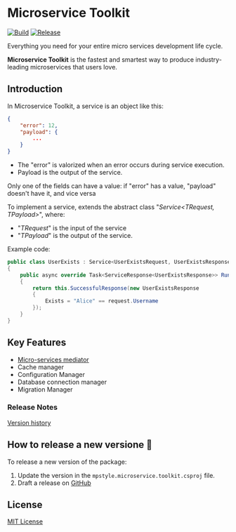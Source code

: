 # Microservice Toolkit

[![Build](https://github.com/MpStyle/microservicetoolkit/actions/workflows/build.yml/badge.svg)](https://github.com/MpStyle/microservicetoolkit/actions/workflows/build.yml)
[![Release](https://github.com/MpStyle/microservicetoolkit/actions/workflows/release.yml/badge.svg)](https://github.com/MpStyle/microservicetoolkit/actions/workflows/release.yml)

Everything you need for your entire micro services development life cycle. 

__Microservice Toolkit__ is the fastest and smartest way to produce industry-leading microservices that users love.

## Introduction
In Microservice Toolkit, a service is an object like this:
```json
{
    "error": 12,
    "payload": {
        ...
    }
}
```
- The "error" is valorized when an error occurs during service execution.
- Payload is the output of the service.

Only one of the fields can have a value: if "error" has a value, "payload" doesn't have it, and vice versa

To implement a service, extends the abstract class "_Service<TRequest, TPayload>_", where:
- "_TRequest_" is the input of the service
- "_TPayload_" is the output of the service.

Example code:

```C#
public class UserExists : Service<UserExistsRequest, UserExistsResponse>
{
    public async override Task<ServiceResponse<UserExistsResponse>> Run(UserExistsRequest request)
    {
        return this.SuccessfulResponse(new UserExistsResponse
        {
            Exists = "Alice" == request.Username
        });
    }
}
```


## Key Features
- [Micro-services mediator](microservicetoolkit/book/messagemediator/README.md)
- Cache manager
- Configuration Manager
- Database connection manager
- Migration Manager

### Release Notes
[Version history](https://github.com/MpStyle/microservicetoolkit/releases)

## How to release a new versione :rocket:

To release a new version of the package:
1. Update the version in the `mpstyle.microservice.toolkit.csproj` file.
3. Draft a release on [GitHub](https://github.com/MpStyle/microservicetoolkit/releases)

## License

[MIT License](https://opensource.org/licenses/MIT)